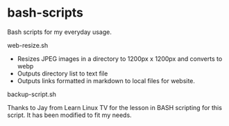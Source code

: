 # bash-scripts

Bash scripts for my everyday usage.

web-resize.sh

- Resizes JPEG images in a directory to 1200px x 1200px and converts to webp
- Outputs directory list to text file
- Outputs links formatted in markdown to local files for website.

backup-script.sh
    
Thanks to Jay from Learn Linux TV for the lesson in BASH scripting for this script. It has been modified to fit my needs.
